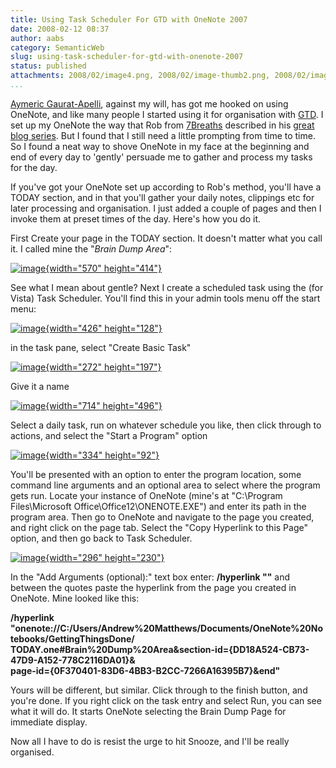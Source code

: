```yaml
---
title: Using Task Scheduler For GTD with OneNote 2007
date: 2008-02-12 08:37
author: aabs
category: SemanticWeb
slug: using-task-scheduler-for-gtd-with-onenote-2007
status: published
attachments: 2008/02/image4.png, 2008/02/image-thumb2.png, 2008/02/image.png, 2008/02/image-thumb.png, 2008/02/image-thumb3.png, 2008/02/image5.png, 2008/02/image-thumb4.png, 2008/02/image1.png, 2008/02/image-thumb5.png, 2008/02/image2.png, 2008/02/image3.png, 2008/02/image-thumb1.png
...
```


[Aymeric Gaurat-Apelli](http://aymeric.gaurat.net/), against my will, has got me hooked on using OneNote, and like many people I started using it for organisation with [GTD](http://www.google.com.au/url?sa=t&ct=res&cd=1&url=http%3A%2F%2Fen.wikipedia.org%2Fwiki%2FGetting_Things_Done&ei=SMmwR-ngHqTIswKI0qnwCQ&usg=AFQjCNHi9227WDd1uvPMy9kZTRrMcKJIxA&sig2=k1UKesK9RZVMxE_zsdAEXA). I set up my OneNote the way that Rob from [7Breaths](http://www.blog.7breaths.co.uk) described in his [great blog series](http://www.blog.7breaths.co.uk/2007/04/gtd-with-onenote-set-up.html). But I found that I still need a little prompting from time to time. So I found a neat way to shove OneNote in my face at the beginning and end of every day to 'gently' persuade me to gather and process my tasks for the day.

If you've got your OneNote set up according to Rob's method, you'll have a TODAY section, and in that you'll gather your daily notes, clippings etc for later processing and organisation. I just added a couple of pages and then I invoke them at preset times of the day. Here's how you do it.

First Create your page in the TODAY section. It doesn't matter what you call it. I called mine the "*Brain Dump Area*":

[![image]({static}2008/02/image-thumb.png){width="570" height="414"}]({static}2008/02/image.png)

See what I mean about gentle? Next I create a scheduled task using the (for Vista) Task Scheduler. You'll find this in your admin tools menu off the start menu:

[![image]({static}2008/02/image-thumb1.png){width="426" height="128"}]({static}2008/02/image1.png)

in the task pane, select "Create Basic Task"

[![image]({static}2008/02/image-thumb2.png){width="272" height="197"}]({static}2008/02/image2.png)

Give it a name

[![image]({static}2008/02/image-thumb3.png){width="714" height="496"}]({static}2008/02/image3.png)

Select a daily task, run on whatever schedule you like, then click through to actions, and select the "Start a Program" option

[![image]({static}2008/02/image-thumb4.png){width="334" height="92"}]({static}2008/02/image4.png)

You'll be presented with an option to enter the program location, some command line arguments and an optional area to select where the program gets run. Locate your instance of OneNote (mine's at "C:\\Program Files\\Microsoft Office\\Office12\\ONENOTE.EXE") and enter its path in the program area. Then go to OneNote and navigate to the page you created, and right click on the page tab. Select the "Copy Hyperlink to this Page" option, and then go back to Task Scheduler.

[![image]({static}2008/02/image-thumb5.png){width="296" height="230"}]({static}2008/02/image5.png)

In the "Add Arguments (optional):" text box enter: **/hyperlink ""** and between the quotes paste the hyperlink from the page you created in OneNote. Mine looked like this:

**/hyperlink "onenote://C:/Users/Andrew%20Matthews/Documents/OneNote%20Notebooks/GettingThingsDone/  
TODAY.one\#Brain%20Dump%20Area&section-id={DD18A524-CB73-47D9-A152-778C2116DA01}&  
page-id={0F370401-83D6-4BB3-B2CC-7266A16395B7}&end"**

Yours will be different, but similar. Click through to the finish button, and you're done. If you right click on the task entry and select Run, you can see what it will do. It starts OneNote selecting the Brain Dump Page for immediate display.

Now all I have to do is resist the urge to hit Snooze, and I'll be really organised.
